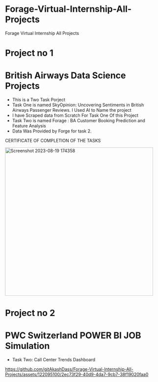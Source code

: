 # Forage-Virtual-Internship-All-Projects
Forage Virtual Internship All Projects

# Project no 1
# British Airways Data Science Projects 
* This is a Two Task Porject
* Task One is named SkyOpinion: Uncovering Sentiments in British Airways Passenger Reviews. I Used AI to Name the project
* I have Scraped data from Scratch For Task One Of this Project 
* Task Two is named Forage : BA Customer Booking Prediction and Feature Analysis
* Data Was Provided by Forge for task 2.
   
CERTIFICATE OF COMPLETION OF THE TASKS 

<img width="482" alt="Screenshot 2023-08-19 174358" src="https://github.com/gitAkashDass/Forage-Virtual-Internship-All-Projects/assets/122095100/3e43e384-e5ad-4bf4-a191-8e6b2f80766e">

# Project no 2
# PWC  Switzerland POWER BI JOB Simulation 
* Task Two: Call Center Trends Dashboard 



https://github.com/gitAkashDass/Forage-Virtual-Internship-All-Projects/assets/122095100/2ec73f29-40d9-4da7-9cb7-38f19020faa0


